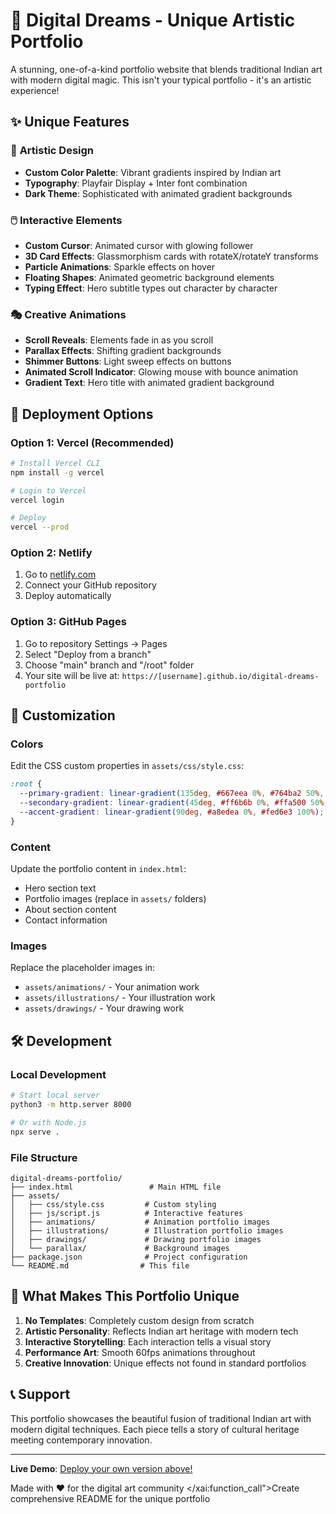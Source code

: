 # 🎨 Digital Dreams - Unique Artistic Portfolio

A stunning, one-of-a-kind portfolio website that blends traditional Indian art with modern digital magic. This isn't your typical portfolio - it's an artistic experience!

## ✨ Unique Features

### 🎯 **Artistic Design**
- **Custom Color Palette**: Vibrant gradients inspired by Indian art
- **Typography**: Playfair Display + Inter font combination
- **Dark Theme**: Sophisticated with animated gradient backgrounds

### 🖱️ **Interactive Elements**
- **Custom Cursor**: Animated cursor with glowing follower
- **3D Card Effects**: Glassmorphism cards with rotateX/rotateY transforms
- **Particle Animations**: Sparkle effects on hover
- **Floating Shapes**: Animated geometric background elements
- **Typing Effect**: Hero subtitle types out character by character

### 🎭 **Creative Animations**
- **Scroll Reveals**: Elements fade in as you scroll
- **Parallax Effects**: Shifting gradient backgrounds
- **Shimmer Buttons**: Light sweep effects on buttons
- **Animated Scroll Indicator**: Glowing mouse with bounce animation
- **Gradient Text**: Hero title with animated gradient background

## 🚀 Deployment Options

### Option 1: Vercel (Recommended)
```bash
# Install Vercel CLI
npm install -g vercel

# Login to Vercel
vercel login

# Deploy
vercel --prod
```

### Option 2: Netlify
1. Go to [netlify.com](https://netlify.com)
2. Connect your GitHub repository
3. Deploy automatically

### Option 3: GitHub Pages
1. Go to repository Settings → Pages
2. Select "Deploy from a branch"
3. Choose "main" branch and "/root" folder
4. Your site will be live at: `https://[username].github.io/digital-dreams-portfolio`

## 🎨 Customization

### Colors
Edit the CSS custom properties in `assets/css/style.css`:
```css
:root {
  --primary-gradient: linear-gradient(135deg, #667eea 0%, #764ba2 50%, #f093fb 100%);
  --secondary-gradient: linear-gradient(45deg, #ff6b6b 0%, #ffa500 50%, #ffff00 100%);
  --accent-gradient: linear-gradient(90deg, #a8edea 0%, #fed6e3 100%);
}
```

### Content
Update the portfolio content in `index.html`:
- Hero section text
- Portfolio images (replace in `assets/` folders)
- About section content
- Contact information

### Images
Replace the placeholder images in:
- `assets/animations/` - Your animation work
- `assets/illustrations/` - Your illustration work
- `assets/drawings/` - Your drawing work

## 🛠️ Development

### Local Development
```bash
# Start local server
python3 -m http.server 8000

# Or with Node.js
npx serve .
```

### File Structure
```
digital-dreams-portfolio/
├── index.html                 # Main HTML file
├── assets/
│   ├── css/style.css         # Custom styling
│   ├── js/script.js          # Interactive features
│   ├── animations/           # Animation portfolio images
│   ├── illustrations/        # Illustration portfolio images
│   ├── drawings/             # Drawing portfolio images
│   └── parallax/             # Background images
├── package.json              # Project configuration
└── README.md                # This file
```

## 🎯 What Makes This Portfolio Unique

1. **No Templates**: Completely custom design from scratch
2. **Artistic Personality**: Reflects Indian art heritage with modern tech
3. **Interactive Storytelling**: Each interaction tells a visual story
4. **Performance Art**: Smooth 60fps animations throughout
5. **Creative Innovation**: Unique effects not found in standard portfolios

## 📞 Support

This portfolio showcases the beautiful fusion of traditional Indian art with modern digital techniques. Each piece tells a story of cultural heritage meeting contemporary innovation.

---

**Live Demo**: [Deploy your own version above!](#deployment-options)

Made with ❤️ for the digital art community</content>
</xai:function_call">Create comprehensive README for the unique portfolio